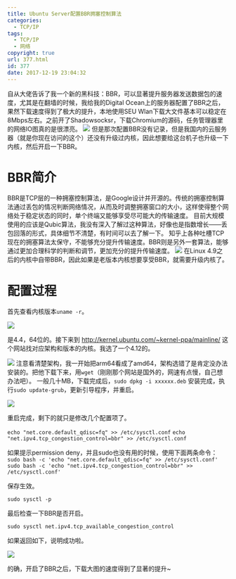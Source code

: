 ```yaml
---
title: Ubuntu Server配置BBR拥塞控制算法
categories:
  - TCP/IP
tags:
  - TCP/IP
  - 网络
copyright: true
url: 377.html
id: 377
date: 2017-12-19 23:04:32
---
```


自从大佬告诉了我一个新的黑科技：BBR，可以显著提升服务器发送数据包的速度，尤其是在翻墙的时候，我给我的Digital Ocean上的服务器配置了BBR之后，果然下载速度得到了极大的提升，本地使用SEU Wlan下载大文件基本可以稳定在8Mbps左右。之前开了Shadowsocksr，下载Chromium的源码，任务管理器里的网络IO图真的是很漂亮。 ![](https://www.dokyme.cn/wp-content/uploads/2017/12/psb.png) 但是那次配置BBR没有记录，但是我国内的云服务器（就是你现在访问的这个）还没有升级过内核，因此想要给这台机子也升级一下内核，然后开启一下BBR。

# BBR简介

BBR是TCP层的一种拥塞控制算法，是Google设计并开源的。传统的拥塞控制算法通过丢包的情况判断网络情况，从而及时调整拥塞窗口的大小，这样使得整个网络处于稳定状态的同时，单个终端又能够享受尽可能大的传输速度。 目前大规模使用的应该是Qubic算法，我没有深入了解过这种算法，好像也是指数增长——丢包回落的形式，具体细节不清楚，有时间可以去了解一下。 知乎上各种吐槽TCP现在的拥塞算法太保守，不能够充分提升传输速度。BBR则是另外一套算法，能够通过更加合理科学的判断和调节，更加充分的提升传输速度。 ![](https://kherrisanbucketone.oss-cn-shanghai.aliyuncs.com/bbr.jpg) 在Linux 4.9之后的内核中自带BBR，因此如果是老版本内核想要享受BBR，就需要升级内核了。

# 配置过程

首先查看内核版本`uname -r`。 

![](https://kherrisanbucketone.oss-cn-shanghai.aliyuncs.com/Snipaste_2017-12-19_22-21-21.png) 

是4.4，64位的。接下来到 http://kernel.ubuntu.com/~kernel-ppa/mainline/ 这个网站找对应架构和版本的内核。我选了一个4.12的。

 ![](https://kherrisanbucketone.oss-cn-shanghai.aliyuncs.com/Snipaste_2017-12-19_22-26-48.png) 注意看清楚架构，我一开始把arm64看成了amd64，架构选错了是肯定没办法安装的。把他下载下来，用`wget`（刚刚那个网站是国外的，网速有点慢，自己想办法吧）。 一般几十MB，下载完成后，`sudo dpkg -i xxxxxx.deb` 安装完成，执行`sudo update-grub`，更新引导程序，并重启。 
 
 ![](https://kherrisanbucketone.oss-cn-shanghai.aliyuncs.com/Snipaste_2017-12-19_22-56-02.png) 
 
 重启完成，剩下的就只是修改几个配置项了。 
 
 `echo "net.core.default_qdisc=fq" >> /etc/sysctl.conf` `echo "net.ipv4.tcp_congestion_control=bbr" >> /etc/sysctl.conf` 
 
 如果提示permission deny，并且sudo也没有用的时候，使用下面两条命令： 
 `sudo bash -c 'echo "net.core.default_qdisc=fq" >> /etc/sysctl.conf'` 
 `sudo bash -c 'echo "net.ipv4.tcp_congestion_control=bbr" >> /etc/sysctl.conf'` 
 
 保存生效。 
 
 `sudo sysctl -p` 
 
 最后检查一下BBR是否开启。 
 
 `sudo sysctl net.ipv4.tcp_available_congestion_control` 
 
 如果返回如下，说明成功啦。 
 
 ![](https://kherrisanbucketone.oss-cn-shanghai.aliyuncs.com/Snipaste_2017-12-19_22-59-56.png) 
 
 的确，开启了BBR之后，下载大图的速度得到了显著的提升~